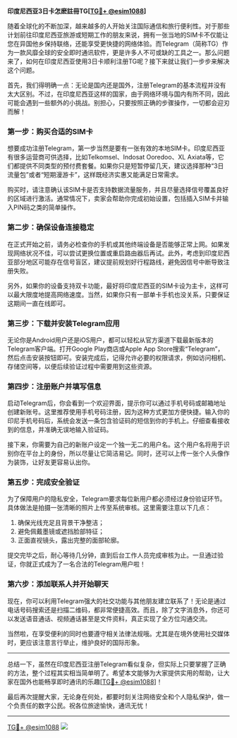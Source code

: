 **印度尼西亚3日卡怎麽註冊TG[[TG💪+ @esim1088](https://t.me/s/esim1088)]**

随着全球化的不断加深，越来越多的人开始关注国际通信和旅行便利性。对于那些计划前往印度尼西亚旅游或短期工作的朋友来说，拥有一张当地的SIM卡不仅能让您在异国他乡保持联络，还能享受更快捷的网络体验。而Telegram（简称TG）作为一款风靡全球的安全即时通讯软件，更是许多人不可或缺的工具之一。那么问题来了，如何在印度尼西亚使用3日卡顺利注册TG呢？接下来就让我们一步步来解决这个问题。

首先，我们得明确一点：无论是国内还是国外，注册Telegram的基本流程并没有太大区别。不过，在印度尼西亚这样的国家，由于网络环境与国内有所不同，因此可能会遇到一些额外的小挑战。别担心，只要按照正确的步骤操作，一切都会迎刃而解！

### 第一步：购买合适的SIM卡

想要成功注册Telegram，第一步当然是要有一张有效的本地SIM卡。印度尼西亚有很多运营商可供选择，比如Telkomsel、Indosat Ooredoo、XL Axiata等，它们都提供不同类型的预付费套餐。如果你只是短暂停留几天，建议选择那种“3日流量包”或者“短期漫游卡”，这样既经济实惠又能满足日常需求。

购买时，请注意确认该SIM卡是否支持数据流量服务，并且尽量选择信号覆盖良好的区域进行激活。通常情况下，卖家会帮助你完成初始设置，包括插入SIM卡并输入PIN码之类的简单操作。

### 第二步：确保设备连接稳定

在正式开始之前，请务必检查你的手机或其他终端设备是否能够正常上网。如果发现网络状况不佳，可以尝试更换位置或重启路由器后再试。此外，考虑到印度尼西亚部分地区可能存在信号盲区，建议提前规划好行程路线，避免因信号中断导致注册失败。

另外，如果你的设备支持双卡功能，最好将印度尼西亚的SIM卡设为主卡，这样可以最大限度地提高网络速度。当然，如果你只有一部单卡手机也没关系，只要保证这期间一直在线即可。

### 第三步：下载并安装Telegram应用

无论你是Android用户还是iOS用户，都可以轻松从官方渠道下载最新版本的Telegram客户端。打开Google Play商店或Apple App Store搜索“Telegram”，然后点击安装按钮即可。安装完成后，记得允许必要的权限请求，例如访问相机、存储空间等，以便后续验证过程中需要用到这些资源。

### 第四步：注册账户并填写信息

启动Telegram后，你会看到一个欢迎界面，提示你可以通过手机号码或邮箱地址创建新账号。这里推荐使用手机号码注册，因为这种方式更加方便快捷。输入你的印尼手机号码后，系统会发送一条包含验证码的短信到你的手机上。仔细查看接收到的信息，并准确无误地输入验证码。

接下来，你需要为自己的新账户设定一个独一无二的用户名。这个用户名将用于识别你在平台上的身份，所以尽量让它简洁易记。同时，还可以上传一张个人头像作为装饰，让好友更容易认出你。

### 第五步：完成安全验证

为了保障用户的隐私安全，Telegram要求每位新用户都必须经过身份验证环节。具体做法是拍摄一张清晰的照片上传至系统审核。这里需要注意以下几点：

1. 确保光线充足且背景干净整洁；
2. 避免佩戴墨镜或遮挡脸部特征；
3. 正面直视镜头，露出完整的面部轮廓。

提交完毕之后，耐心等待几分钟，直到后台工作人员完成审核为止。一旦通过验证，你就正式成为了一名合法的Telegram用户啦！

### 第六步：添加联系人并开始聊天

现在，你可以利用Telegram强大的社交功能与其他朋友建立联系了！无论是通过电话号码搜索还是扫描二维码，都非常便捷高效。而且，除了文字消息外，你还可以发送语音通话、视频通话甚至是文件资料，真正实现了全方位沟通交流。

当然啦，在享受便利的同时也要遵守相关法律法规哦。尤其是在境外使用社交媒体时，更应该注意言行举止，维护良好的国际形象。

---

总结一下，虽然在印度尼西亚注册Telegram看似复杂，但实际上只要掌握了正确的方法，整个过程其实相当简单明了。希望本文能够为大家提供实用的帮助，让大家在国外也能畅享即时通讯的乐趣[[TG💪+ @esim1088](https://t.me/s/esim1088)]！

最后再次提醒大家，无论身在何处，都要时刻关注网络安全和个人隐私保护，做一个负责任的数字公民。祝各位旅途愉快，通讯无忧！

---

[TG💪+ @esim1088](https://t.me/s/esim1088) ![](https://i.postimg.cc/4NQfJmqS/Snipaste-2025-05-13-00-14-12.png)